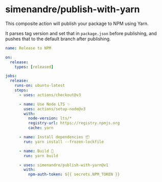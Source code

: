 # simenandre/publish-with-yarn

This composite action will publish your package to NPM using Yarn.

It parses tag version and set that in `package.json` before publishing, and pushes that
to the default branch after publishing.

```yaml
name: Release to NPM

on:
  release:
    types: [released]

jobs:
  release:
    runs-on: ubuntu-latest
    steps:
      - uses: actions/checkout@v3

      - name: Use Node LTS ✨
        uses: actions/setup-node@v3
        with:
          node-version: lts/*
          registry-url: https://registry.npmjs.org
          cache: yarn

      - name: Install dependencies 📦️
        run: yarn install --frozen-lockfile

      - name: Build 🔨
        run: yarn build

      - uses: simenandre/publish-with-yarn@v1
        with:
          npm-auth-token: ${{ secrets.NPM_TOKEN }}
```
